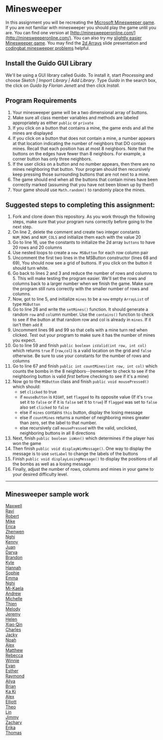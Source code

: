 Minesweeper
==================

In this assignment you will be recreating the [Microsoft Minesweeper game](http://en.wikipedia.org/wiki/Minesweeper_(video_game)). If you are not familiar with minesweeper you should play the game until you are. You can find one version at [http://minesweeperonline.com/](http://minesweeperonline.com/). You can also try my [slightly easier Minesweeper game](http://simart.github.io/MinesweeperFinished/). You may find the [2d Arrays](https://docs.google.com/presentation/d/1_rk3nKsde5bQGs-36ijMh4wmNN3RtqFpNL59R6CnC-c/edit?usp=sharing) slide presentation and [codingbat minesweeper problems](https://codingbat.com/home/simona1@sfusd.edu/minesweeper) helpful.

Install the Guido GUI Library
--------------------------------
We'll be using a GUI library called Guido. To install it, start *Processing* and choose *Sketch | Import Library | Add Library*. Type *Guido* in the search box, the click on *Guido by Florian Jenett* and then click *Install*.

Program Requirements
--------------------
1. Your minesweeper game will be a two dimensional array of buttons.
3. Make sure all class member variables and methods are labeled appropriately as either `public` or `private`
4. If you click on a button that contains a mine, the game ends and all the mines are displayed
5. If you click on a button that does not contain a mine, a number appears at that location indicating the number of neighbors that DO contain mines. Recall that each position has at most 8 neighbors. Note that the buttons on the edges have fewer than 8 neighbors. For example, a corner button has only three neighbors.
6. If the user clicks on a button and no number appears, then there are no mines neighboring that button. Your program should then recursively keep pressing those surrounding buttons that are not next to a mine.
7. The game should end when all the buttons that contain mines have been correctly marked (assuming that you have not been blown up by then!)
8. Your game should use `Math.random()` to randomly place the mines.


Suggested steps to completing this assignment:
----------------------------------------------
1. Fork and clone down this repository. As you work through the following steps, make sure that your program runs correctly before going to the next step.
2. On line 2, delete the comment and create two integer constants `NUM_ROWS` and `NUM_COLS` and initialize them each with the value 20  
3. Go to line 16, use the constants to initialize the 2d array `buttons` to have 20 rows and 20 columns
4. Use nested loops to create a `new MSButton` for each row column pair
5. Uncomment the first two lines in the MSButton constructor (lines 68 and 69), You should now see a grid of buttons. If you click on the button it should turn white.
6. Go back to lines 2 and 3 and reduce the number of rows and columns to 5. This will make testing the program easier. We'll set the rows and columns back to a larger number when we finish the game. Make sure the program still runs correctly with the smaller number of rows and columns. 
7. Now, got to line 5, and initialize `mines` to be a `new` empty `ArrayList` of type `MSButton`  
8. Go to line 26 and write the `setMines()` function. It should generate a random `row` and `col`umn number. Use the `contains()` function to check to see if the button at that random row and col is already in `mines`. If it isn't then `add` it
9. Uncomment lines 98 and 99 so that cells with a mine turn red when clicked. Test out your program to make sure it has the number of mines you expect.
10. Go to line 59 and finish `public boolean isValid(int row, int col)` which returns `true` if (`row`,`col`) is a valid location on the grid and `false` otherwise. Be sure to use your constants for the number of rows and columns
11. Go to line 67 and finish `public int countMines(int row, int col)` which counts the bombs in the 8 neighbors--(remember to check to see if the neighboring button is valid *first* before checking to see if it's a mine)
12. Now go to the `MSButton` class and finish `public void mousePressed()` which should:
	* set `clicked` to true
	* if `mouseButton` is `RIGHT`, set `flagged` to its opposite value (If it's `true` set it to `false` or if it is `false` set it to `true`) If `flagged` was set to `false` also set `clicked` to `false`
	* else if `mines` contains `this` button, display the losing message
	* else if `countMines` returns a number of neighboring mines greater than zero, set the label to that number. 
	* else recursively call `mousePressed` with the valid, unclicked, neighboring buttons in all 8 directions 
13. Next, finish `public boolean isWon()` which determines if the player has won the game
14. Then finish `public void displayWinMessage()`. One way to display the message is to use `setLabel` to change the labels of the buttons
15. Finish `public void displayLosingMessage()` to display the positions of all the bombs as well as a losing message
16. Finally, adjust the number of rows, columns and mines in your game to your desired difficulty level.



***
Minesweeper sample work
-----------------------
[Maxwell](https://selflessnarcissist.github.io/Minesweeper/)   
[Ravi](https://ravik0.github.io/Minesweeper/)   
[Robert](https://rshi159.github.io/Minesweeper/)   
[Mike](https://mimonokandilos.github.io/Minesweeper/)   
[Erica](https://ericamalia.github.io/Minesweeper/)   
[Zhenwen](https://1337elitehacker.github.io/Minesweeper/)   
[Nghi](https://nagirokudo.github.io/Minesweeper/)   
[Kenny](https://kennyyu168.github.io/Minesweeper/)   
[Juan](https://juan-hernandez7.github.io/Minesweeper/)   
[Darya](https://darya-ver.github.io/Minesweeper/)   
[Brandon](https://zawszefl.github.io/Minesweeper/)   
[Kyle](https://yachtmasterkyle.github.io/Minesweeper/)   
[Hannah](https://hadecastro.github.io/Minesweeper/)   
[Sophie](https://sohuang.github.io/Minesweeper/)   
[Emma](https://emmackenzie.github.io/Minesweeper/)   
[Nghi](https://nagirokudo.github.io/Minesweeper/)   
[Mi-Kaela](https://mikamarciales.github.io/Minesweeper/)   
[Andrew](https://ansue1234.github.io/Minesweeper/)    
[Michelle](https://miphung.github.io/Minesweeper/)   
[Thien](http://thtran1.github.io/Minesweeper/)  
[Melody](http://itsmelodious.github.io/Minesweeper/)  
[Jeremy](http://gitrektapcs.github.io/Minesweeper/)  
[Helen](http://hezhang2.github.io/Minesweeper/)  
[Xiao Qin](http://qingyuu.github.io/Minesweeper/)  
[Charles](http://chadvincula.github.io/Minesweeper/)  
[Jacky](http://jackyrobot.github.io/Minesweeper/)  
[Noah](http://noahzpepper.github.io/Minesweeper/)  
[Alex](http://alexlo1.github.io/Minesweeper/)  
[Matthew](http://yeahmatts.github.io/Minesweeper/)  
[Rebecca](http://rebeckur.github.io/Minesweeper/)  
[Winnie](http://winnie3269.github.io/Minesweeper/)  
[Evan](http://evhuang.github.io/Minesweeper/)  
[Esther](http://elam2016.github.io/Minesweeper/)  
[Raymond](http://elam2016.github.io/Minesweeper/)  
[Aliya](http://aliyachambless.github.io/Minesweeper/)  
[Brian](http://brianlam37.github.io/Minesweeper/)  
[Ka Ki](http://alzhu1.github.io/Minesweeper/)  
[Alex](http://alzhu1.github.io/Minesweeper/)  
[Elliott](http://elliottdebruin.github.io/Minesweeper/)  
[Theo](http://awesomestickman.github.io/Minesweeper/)  
[Lin](http://lin00.github.io/Minesweeper/)  
[Jimmy](http://furiouspenguins.github.io/Minesweeper/)  
[Zachary](http://zachooz.github.io/Minesweeper/)  
[Erika](http://bekutaa.github.io/Minesweeper/)   
[Thomas](http://tomikam.github.io/Minesweeper/)   
 
